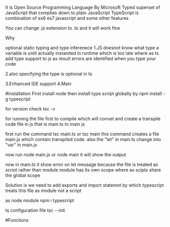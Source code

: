 It is Open Source Programming Language
By Microsoft
Typed superset of JavaScript
that complies down to plain JavaScript
TypeScript is combination of es6 es7 javascript and some other features

You can change .js extension to .ts
and it will work fine

Why

optional static typing and type inferenece
1.JS doesnot know what type a variable is until actually instanited in runtime which is too late
where as ts add type support to js as result errors are identified when you type your code

2.also specifying the type is optional in ts

3.Enhanced IDE support
4.Main

#installation
First install node
then install type script globally by
npm install -g typescript

for version check
tsc -v

for running the file
first to compile which will convet and create a transpile code file in js
that is main.ts to main js

first run the command
tsc main.ts  or  tsc main
this command creates a file main.js which contain transpiled code.
also the "let" in main.ts change into "var" in main.js

now run 
node main.js or node main
it will show the output

now in main.ts it show error on let message because
the file is treated as scriot rather than module
module has its own scope where as scipts share the global scope

Solution is we need to add exports and import statemnt by which typescript treats this file as module not a script

as node module
npm i typescript

ts configuration file
tsc --init



#Functions
